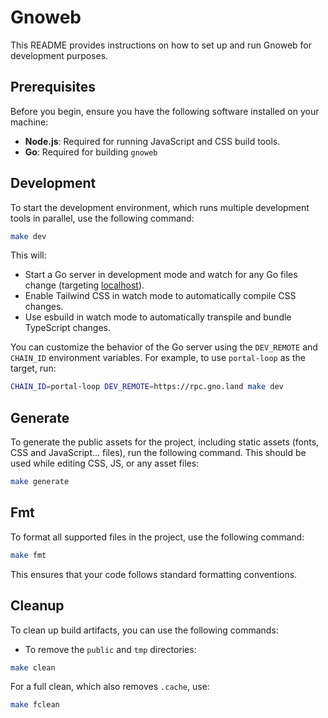# Gnoweb

This README provides instructions on how to set up and run Gnoweb for development purposes.

## Prerequisites

Before you begin, ensure you have the following software installed on your machine:

- **Node.js**: Required for running JavaScript and CSS build tools.
- **Go**: Required for building `gnoweb`

## Development

To start the development environment, which runs multiple development tools in parallel,
use the following command:

```sh
make dev
```

This will:

- Start a Go server in development mode and watch for any Go files change (targeting [localhost](http://localhost:8888)).
- Enable Tailwind CSS in watch mode to automatically compile CSS changes.
- Use esbuild in watch mode to automatically transpile and bundle TypeScript changes.

You can customize the behavior of the Go server using the `DEV_REMOTE` and
`CHAIN_ID` environment variables. For example, to use `portal-loop` as the
target, run:

```sh
CHAIN_ID=portal-loop DEV_REMOTE=https://rpc.gno.land make dev
```

## Generate

To generate the public assets for the project, including static assets (fonts, CSS and JavaScript...
files), run the following command. This should be used while editing CSS, JS, or
any asset files:

```sh
make generate
```

## Fmt

To format all supported files in the project, use the following command:

```sh
make fmt
```

This ensures that your code follows standard formatting conventions.

## Cleanup

To clean up build artifacts, you can use the following commands:

- To remove the `public` and `tmp` directories:

```sh
make clean
```

For a full clean, which also removes `.cache`, use:

```sh
make fclean
```
